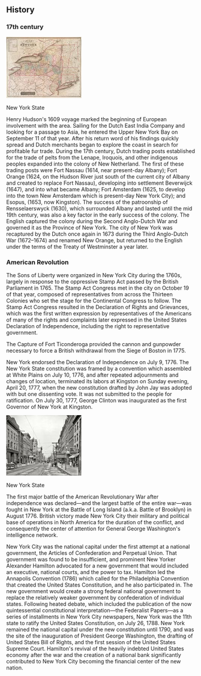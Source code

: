 ## History

### 17th century

<div class="photo-right">
	<img src="../images/history1.jpg" alt="">
	<p>New York State</p>
</div>

Henry Hudson's 1609 voyage marked the beginning of European involvement with the area. Sailing for the Dutch East India Company and looking for a passage to Asia, he entered the Upper New York Bay on September 11 of that year. After his return word of his findings quickly spread and Dutch merchants began to explore the coast in search for profitable fur trade. During the 17th century, Dutch trading posts established for the trade of pelts from the Lenape, Iroquois, and other indigenous peoples expanded into the colony of New Netherland. The first of these trading posts were Fort Nassau (1614, near present-day Albany); Fort Orange (1624, on the Hudson River just south of the current city of Albany and created to replace Fort Nassau), developing into settlement Beverwijck (1647), and into what became Albany; Fort Amsterdam (1625, to develop into the town New Amsterdam which is present-day New York City); and Esopus, (1653, now Kingston). The success of the patroonship of Rensselaerswyck (1630), which surrounded Albany and lasted until the mid 19th century, was also a key factor in the early success of the colony. The English captured the colony during the Second Anglo-Dutch War and governed it as the Province of New York. The city of New York was recaptured by the Dutch once again in 1673 during the Third Anglo-Dutch War (1672–1674) and renamed New Orange, but returned to the English under the terms of the Treaty of Westminster a year later.

### American Revolution
The Sons of Liberty were organized in New York City during the 1760s, largely in response to the oppressive Stamp Act passed by the British Parliament in 1765. The Stamp Act Congress met in the city on October 19 of that year, composed of representatives from across the Thirteen Colonies who set the stage for the Continental Congress to follow. The Stamp Act Congress resulted in the Declaration of Rights and Grievances, which was the first written expression by representatives of the Americans of many of the rights and complaints later expressed in the United States Declaration of Independence, including the right to representative government.

The Capture of Fort Ticonderoga provided the cannon and gunpowder necessary to force a British withdrawal from the Siege of Boston in 1775.

New York endorsed the Declaration of Independence on July 9, 1776. The New York State constitution was framed by a convention which assembled at White Plains on July 10, 1776, and after repeated adjournments and changes of location, terminated its labors at Kingston on Sunday evening, April 20, 1777, when the new constitution drafted by John Jay was adopted with but one dissenting vote. It was not submitted to the people for ratification. On July 30, 1777, George Clinton was inaugurated as the first Governor of New York at Kingston.

<div class="photo-left">
	<img src="../images/history2.jpg" alt="">
	<p>New York State</p>
</div>

The first major battle of the American Revolutionary War after independence was declared—and the largest battle of the entire war—was fought in New York at the Battle of Long Island (a.k.a. Battle of Brooklyn) in August 1776. British victory made New York City their military and political base of operations in North America for the duration of the conflict, and consequently the center of attention for General George Washington's intelligence network.

New York City was the national capital under the first attempt at a national government, the Articles of Confederation and Perpetual Union. That government was found to be insufficient, and prominent New Yorker Alexander Hamilton advocated for a new government that would included an executive, national courts, and the power to tax. Hamilton led the Annapolis Convention (1786) which called for the Philadelphia Convention that created the United States Constitution, and he also participated in. The new government would create a strong federal national government to replace the relatively weaker government by confederation of individual states. Following heated debate, which included the publication of the now quintessential constitutional interpretation—the Federalist Papers—as a series of installments in New York City newspapers, New York was the 11th state to ratify the United States Constitution, on July 26, 1788. New York remained the national capital under the new constitution until 1790, and was the site of the inauguration of President George Washington, the drafting of United States Bill of Rights, and the first session of the United States Supreme Court. Hamilton's revival of the heavily indebted United States economy after the war and the creation of a national bank significantly contributed to New York City becoming the financial center of the new nation.

